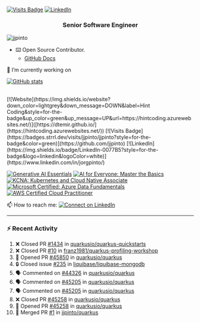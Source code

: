<td style="text-align:center;"> 

&nbsp; <br>
[![Visits Badge](https://badges.strrl.dev/visits/dtemir/dtemir?style=for-the-badge&color=green)](https://github.com/dtemir)
[![LinkedIn](https://img.shields.io/badge/LinkedIn-0077B5?style=for-the-badge&logo=linkedin&logoColor=white)](https://www.linkedin.com/in/damirtemir/)
</td>

<h3 align="center">Senior Software Engineer</h3>

<p align="left"> <img src="https://komarev.com/ghpvc/?username=jjpinto&label=Profile%20views&color=0e75b6&style=flat" alt="jjpinto" /> </p>

- ⌨️ Open Source Contributor. 
  - [GitHub Docs](https://github.com/github/docs/pulls?q=is%3Apr+author%3Acmwilson21) 


🔭 I’m currently working on <abc>

[![GitHub stats](https://github-readme-stats.vercel.app/api?username=jjpinto&show=reviews,prs_merged&hide=contribs,prs&theme=transparent&show_icons=true)](https://github.com/anuraghazra/github-readme-stats)


<td style="text-align:center;"> 
&nbsp; <br>
[![Website](https://img.shields.io/website?down_color=lightgrey&down_message=DOWN&label=Hint Coding&style=for-the-badge&up_color=green&up_message=UP&url=https://hintcoding.azurewebsites.net/)]([https://dtemir.github.io/](https://hintcoding.azurewebsites.net/))
[![Visits Badge](https://badges.strrl.dev/visits/jjpinto/jjpinto?style=for-the-badge&color=green)](https://github.com/jjpinto)
[![LinkedIn](https://img.shields.io/badge/LinkedIn-0077B5?style=for-the-badge&logo=linkedin&logoColor=white)](https://www.linkedin.com/in/jorgpinto/)
</td>




<!--START_SECTION:badges-->
[![Generative AI Essentials](https://images.credly.com/size/110x110/images/3962f630-7cb0-4406-9ca4-f690bdcfbdef/image.png)](http://www.credly.com/badges/d5e4f8eb-0aeb-4aeb-8291-7de64296976e "Generative AI Essentials")
[![AI for Everyone: Master the Basics](https://images.credly.com/size/110x110/images/78186814-c80e-4d45-a30e-04b0a2850345/image.png)](http://www.credly.com/badges/6bb794ff-3129-4ae3-96c0-a4ff7f8630fc "AI for Everyone: Master the Basics")
[![KCNA: Kubernetes and Cloud Native Associate](https://images.credly.com/size/110x110/images/f28f1d88-428a-47f6-95b5-7da1dd6c1000/KCNA_badge.png)](http://www.credly.com/badges/672be28b-18f4-4c88-a5fb-5ff813a83b49 "KCNA: Kubernetes and Cloud Native Associate")
[![Microsoft Certified: Azure Data Fundamentals](https://images.credly.com/size/110x110/images/70eb1e3f-d4de-4377-a062-b20fb29594ea/azure-data-fundamentals-600x600.png)](http://www.credly.com/badges/3ba9cde9-2330-4a6c-b7ce-9533252b2c36 "Microsoft Certified: Azure Data Fundamentals")
[![AWS Certified Cloud Practitioner](https://images.credly.com/size/110x110/images/00634f82-b07f-4bbd-a6bb-53de397fc3a6/image.png)](http://www.credly.com/badges/71e77057-5654-4d73-9225-c5f48820644c "AWS Certified Cloud Practitioner")
<!--END_SECTION:badges-->

📫 How to reach me:
[![Connect on LinkedIn](https://img.shields.io/badge/--linkedin?label=LinkedIn&logo=LinkedIn&style=social)](https://www.linkedin.com/in/jorgpinto)

---

### :zap: Recent Activity

<!--START_SECTION:activity-->
1. ❌ Closed PR [#1434](https://github.com/quarkusio/quarkus-quickstarts/pull/1434) in [quarkusio/quarkus-quickstarts](https://github.com/quarkusio/quarkus-quickstarts)
2. ❌ Closed PR [#10](https://github.com/franz1981/quarkus-profiling-workshop/pull/10) in [franz1981/quarkus-profiling-workshop](https://github.com/franz1981/quarkus-profiling-workshop)
3. 💪 Opened PR [#45850](https://github.com/quarkusio/quarkus/pull/45850) in [quarkusio/quarkus](https://github.com/quarkusio/quarkus)
4. 🔒 Closed issue [#235](https://github.com/liquibase/liquibase-mongodb/issues/235) in [liquibase/liquibase-mongodb](https://github.com/liquibase/liquibase-mongodb)
5. 🗣 Commented on [#44326](https://github.com/quarkusio/quarkus/issues/44326#issuecomment-2573700809) in [quarkusio/quarkus](https://github.com/quarkusio/quarkus)
6. 🗣 Commented on [#45205](https://github.com/quarkusio/quarkus/pull/45205#issuecomment-2573145413) in [quarkusio/quarkus](https://github.com/quarkusio/quarkus)
7. 🗣 Commented on [#45205](https://github.com/quarkusio/quarkus/pull/45205#issuecomment-2560063470) in [quarkusio/quarkus](https://github.com/quarkusio/quarkus)
8. ❌ Closed PR [#45258](https://github.com/quarkusio/quarkus/pull/45258) in [quarkusio/quarkus](https://github.com/quarkusio/quarkus)
9. 💪 Opened PR [#45258](https://github.com/quarkusio/quarkus/pull/45258) in [quarkusio/quarkus](https://github.com/quarkusio/quarkus)
10. 🎉 Merged PR [#1](https://github.com/jjpinto/quarkus/pull/1) in [jjpinto/quarkus](https://github.com/jjpinto/quarkus)
<!--END_SECTION:activity-->




